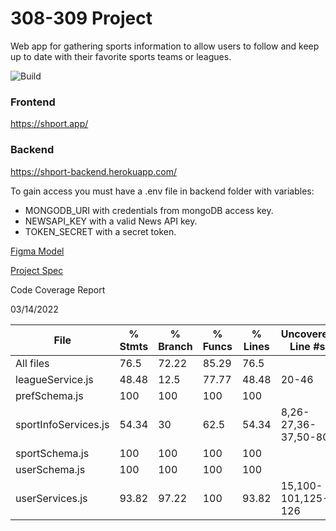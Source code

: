 # 308-309 Project
Web app for gathering sports information to allow users to follow and keep up to date with their favorite sports teams or leagues.

![Build](https://github.com/MuchQuak/308-309_Project/actions/workflows/node.js.yml/badge.svg)

### Frontend
https://shport.app/
### Backend
https://shport-backend.herokuapp.com/

To gain access you must have a .env file in backend folder with variables:
- MONGODB_URI with credentials from mongoDB access key.
- NEWSAPI_KEY with a valid News API key.
- TOKEN_SECRET with a secret token.

[Figma Model](https://www.figma.com/file/f0ucVt7mll86NFlnncH12G/Main?node-id=0%3A1)

[Project Spec](https://docs.google.com/document/d/1CvLTWCfVWaoY2mrt_GCotynXVKvXM6Ump93yK021D_0/edit?usp=sharing)


Code Coverage Report

03/14/2022

File                  | % Stmts | % Branch | % Funcs | % Lines | Uncovered Line #s   
----------------------|---------|----------|---------|---------|---------------------
All files             |    76.5 |    72.22 |   85.29 |    76.5 |                     
 leagueService.js     |   48.48 |     12.5 |   77.77 |   48.48 | 20-46               
 prefSchema.js        |     100 |      100 |     100 |     100 |                     
 sportInfoServices.js |   54.34 |       30 |    62.5 |   54.34 | 8,26-27,36-37,50-80 
 sportSchema.js       |     100 |      100 |     100 |     100 | 
 userSchema.js        |     100 |      100 |     100 |     100 | 
 userServices.js      |   93.82 |    97.22 |     100 |   93.82 | 15,100-101,125-126 
